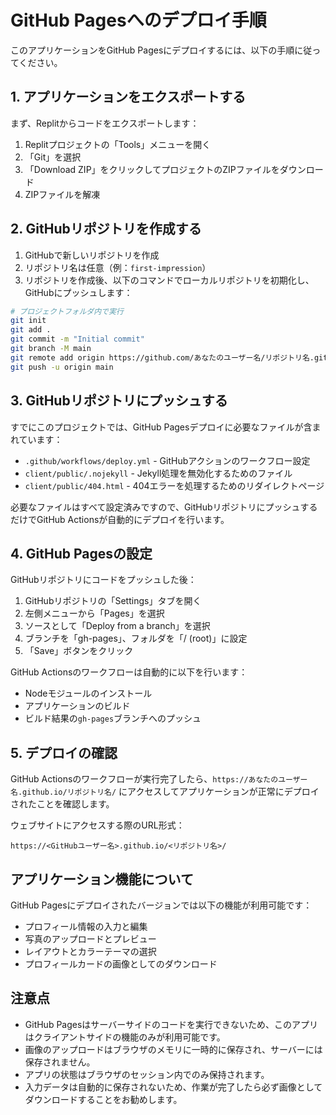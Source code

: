 # GitHub Pagesへのデプロイ手順

このアプリケーションをGitHub Pagesにデプロイするには、以下の手順に従ってください。

## 1. アプリケーションをエクスポートする

まず、Replitからコードをエクスポートします：

1. Replitプロジェクトの「Tools」メニューを開く
2. 「Git」を選択
3. 「Download ZIP」をクリックしてプロジェクトのZIPファイルをダウンロード
4. ZIPファイルを解凍

## 2. GitHubリポジトリを作成する

1. GitHubで新しいリポジトリを作成
2. リポジトリ名は任意（例：`first-impression`）
3. リポジトリを作成後、以下のコマンドでローカルリポジトリを初期化し、GitHubにプッシュします：

```bash
# プロジェクトフォルダ内で実行
git init
git add .
git commit -m "Initial commit"
git branch -M main
git remote add origin https://github.com/あなたのユーザー名/リポジトリ名.git
git push -u origin main
```

## 3. GitHubリポジトリにプッシュする

すでにこのプロジェクトでは、GitHub Pagesデプロイに必要なファイルが含まれています：

- `.github/workflows/deploy.yml` - GitHubアクションのワークフロー設定
- `client/public/.nojekyll` - Jekyll処理を無効化するためのファイル
- `client/public/404.html` - 404エラーを処理するためのリダイレクトページ

必要なファイルはすべて設定済みですので、GitHubリポジトリにプッシュするだけでGitHub Actionsが自動的にデプロイを行います。

## 4. GitHub Pagesの設定

GitHubリポジトリにコードをプッシュした後：

1. GitHubリポジトリの「Settings」タブを開く
2. 左側メニューから「Pages」を選択
3. ソースとして「Deploy from a branch」を選択
4. ブランチを「gh-pages」、フォルダを「/ (root)」に設定
5. 「Save」ボタンをクリック

GitHub Actionsのワークフローは自動的に以下を行います：
- Nodeモジュールのインストール
- アプリケーションのビルド
- ビルド結果の`gh-pages`ブランチへのプッシュ

## 5. デプロイの確認

GitHub Actionsのワークフローが実行完了したら、`https://あなたのユーザー名.github.io/リポジトリ名/` にアクセスしてアプリケーションが正常にデプロイされたことを確認します。

ウェブサイトにアクセスする際のURL形式：
```
https://<GitHubユーザー名>.github.io/<リポジトリ名>/
```

## アプリケーション機能について

GitHub Pagesにデプロイされたバージョンでは以下の機能が利用可能です：

- プロフィール情報の入力と編集
- 写真のアップロードとプレビュー
- レイアウトとカラーテーマの選択
- プロフィールカードの画像としてのダウンロード

## 注意点

- GitHub Pagesはサーバーサイドのコードを実行できないため、このアプリはクライアントサイドの機能のみが利用可能です。
- 画像のアップロードはブラウザのメモリに一時的に保存され、サーバーには保存されません。
- アプリの状態はブラウザのセッション内でのみ保持されます。
- 入力データは自動的に保存されないため、作業が完了したら必ず画像としてダウンロードすることをお勧めします。